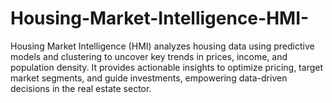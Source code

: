 # Housing-Market-Intelligence-HMI-
Housing Market Intelligence (HMI) analyzes housing data using predictive models and clustering to uncover key trends in prices, income, and population density. It provides actionable insights to optimize pricing, target market segments, and guide investments, empowering data-driven decisions in the real estate sector.
